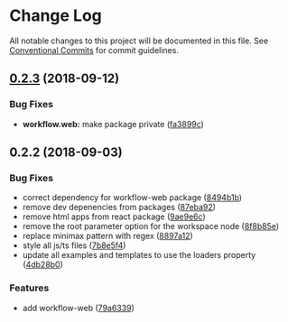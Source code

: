 # Change Log

All notable changes to this project will be documented in this file.
See [Conventional Commits](https://conventionalcommits.org) for commit guidelines.

<a name="0.2.3"></a>
## [0.2.3](https://github.com/havardh/workflow/compare/workflow.web@0.2.2...workflow.web@0.2.3) (2018-09-12)


### Bug Fixes

* **workflow.web:** make package private ([fa3899c](https://github.com/havardh/workflow/commit/fa3899c))





<a name="0.2.2"></a>
## 0.2.2 (2018-09-03)


### Bug Fixes

* correct dependency for workflow-web package ([8494b1b](https://github.com/havardh/workflow/commit/8494b1b))
* remove dev depenencies from packages ([87eba92](https://github.com/havardh/workflow/commit/87eba92))
* remove html apps from react package ([9ae9e6c](https://github.com/havardh/workflow/commit/9ae9e6c))
* remove the root parameter option for the workspace node ([8f8b85e](https://github.com/havardh/workflow/commit/8f8b85e))
* replace minimax pattern with regex ([8897a12](https://github.com/havardh/workflow/commit/8897a12))
* style all js/ts files ([7b8e5f4](https://github.com/havardh/workflow/commit/7b8e5f4))
* update all examples and templates to use the loaders property ([4db28b0](https://github.com/havardh/workflow/commit/4db28b0))


### Features

* add workflow-web ([79a6339](https://github.com/havardh/workflow/commit/79a6339))
